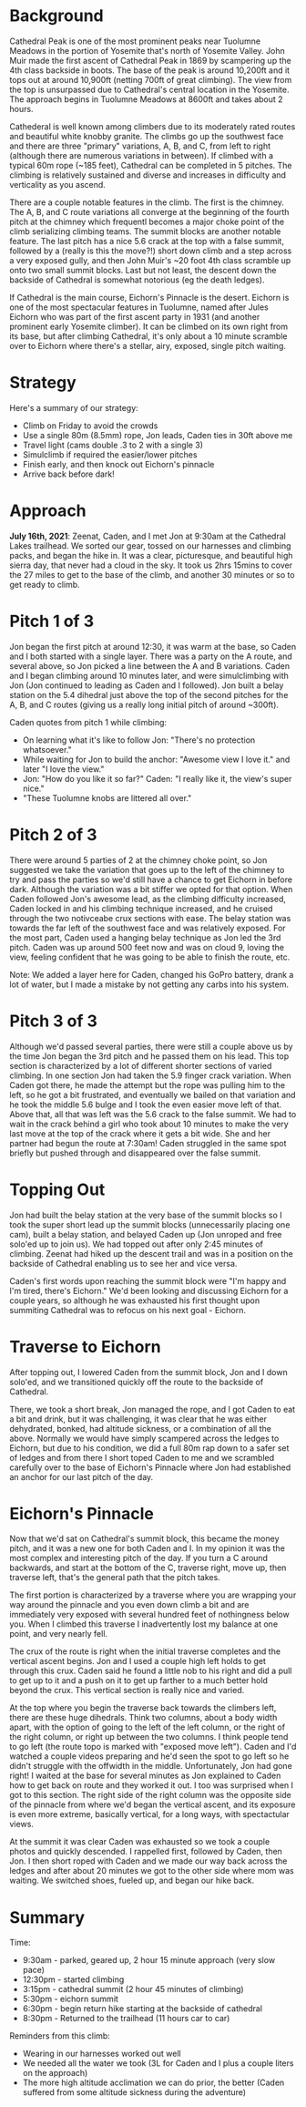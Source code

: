 # Background

Cathedral Peak is one of the most prominent peaks near Tuolumne
Meadows in the portion of Yosemite that's north of Yosemite Valley.
John Muir made the first ascent of Cathedral Peak in 1869 by
scampering up the 4th class backside in boots.  The base of the peak
is around 10,200ft and it tops out at around 10,900ft (netting 700ft
of great climbing).  The view from the top is unsurpassed due to
Cathedral's central location in the Yosemite.  The approach begins in
Tuolumne Meadows at 8600ft and takes about 2 hours.

Cathederal is well known among climbers due to its moderately rated
routes and beautiful white knobby granite.  The climbs go up the
southwest face and there are three "primary" variations, A, B, and C,
from left to right (although there are numerous variations in
between).  If climbed with a typical 60m rope (~185 feet), Cathedral
can be completed in 5 pitches.  The climbing is relatively sustained
and diverse and increases in difficulty and verticality as you ascend.

There are a couple notable features in the climb.  The first is the
chimney.  The A, B, and C route variations all converge at the
beginning of the fourth pitch at the chimney which frequentl becomes a
major choke point of the climb serializing climbing teams.  The summit
blocks are another notable feature.  The last pitch has a nice 5.6
crack at the top with a false summit, followed by a (really is this
the move?!) short down climb and a step across a very exposed gully,
and then John Muir's ~20 foot 4th class scramble up onto two small
summit blocks.  Last but not least, the descent down the backside of
Cathedral is somewhat notorious (eg the death ledges).

If Cathedral is the main course, Eichorn's Pinnacle is the desert.
Eichorn is one of the most spectacular features in Tuolumne, named
after Jules Eichorn who was part of the first ascent party in 1931
(and another prominent early Yosemite climber).  It can be climbed on
its own right from its base, but after climbing Cathedral, it's only
about a 10 minute scramble over to Eichorn where there's a stellar,
airy, exposed, single pitch waiting.



# Strategy

Here's a summary of our strategy:
- Climb on Friday to avoid the crowds
- Use a single 80m (8.5mm) rope, Jon leads, Caden ties in 30ft above me
- Travel light (cams double .3 to 2 with a single 3)
- Simulclimb if required the easier/lower pitches
- Finish early, and then knock out Eichorn's pinnacle
- Arrive back before dark!



# Approach

**July 16th, 2021**: Zeenat, Caden, and I met Jon at 9:30am at the
Cathedral Lakes trailhead.  We sorted our gear, tossed on our
harnesses and climbing packs, and began the hike in.  It was a clear,
picturesque, and beautiful high sierra day, that never had a cloud in
the sky.  It took us 2hrs 15mins to cover the 27 miles to get to the
base of the climb, and another 30 minutes or so to get ready to climb.



# Pitch 1 of 3

Jon began the first pitch at around 12:30, it was warm at the base, so
Caden and I both started with a single layer.  There was a party on
the A route, and several above, so Jon picked a line between the A and
B variations.  Caden and I began climbing around 10 minutes later, and
were simulclimbing with Jon (Jon continued to leading as Caden and I
followed).  Jon built a belay station on the 5.4 dihedral just above
the top of the second pitches for the A, B, and C routes (giving us a
really long initial pitch of around ~300ft).

Caden quotes from pitch 1 while climbing:
- On learning what it's like to follow Jon: "There's no protection
  whatsoever."
- While waiting for Jon to build the anchor: "Awesome view I love it."
  and later "I love the view."
- Jon: "How do you like it so far?"  Caden: "I really like it, the
  view's super nice."
- "These Tuolumne knobs are littered all over."



# Pitch 2 of 3

There were around 5 parties of 2 at the chimney choke point, so Jon
suggested we take the variation that goes up to the left of the
chimney to try and pass the parties so we'd still have a chance to get
Eichorn in before dark.  Although the variation was a bit stiffer we
opted for that option.  When Caden followed Jon's awesome lead, as the
climbing difficulty increased, Caden locked in and his climbing
technique increased, and he cruised through the two notivceabe crux
sections with ease.  The belay station was towards the far left of the
southwest face and was relatively exposed.  For the most part, Caden
used a hanging belay technique as Jon led the 3rd pitch.  Caden was up
around 500 feet now and was on cloud 9, loving the view, feeling
confident that he was going to be able to finish the route, etc.

Note: We added a layer here for Caden, changed his GoPro battery,
drank a lot of water, but I made a mistake by not getting any carbs
into his system.



# Pitch 3 of 3

Although we'd passed several parties, there were still a couple above
us by the time Jon began the 3rd pitch and he passed them on his lead.
This top section is characterized by a lot of different shorter
sections of varied climbing.  In one section Jon had taken the 5.9
finger crack variation.  When Caden got there, he made the attempt but
the rope was pulling him to the left, so he got a bit frustrated, and
eventually we bailed on that variation and he took the middle 5.6
bulge and I took the even easier move left of that.  Above that, all
that was left was the 5.6 crack to the false summit.  We had to wait
in the crack behind a girl who took about 10 minutes to make the very
last move at the top of the crack where it gets a bit wide.  She and
her partner had begun the route at 7:30am!  Caden struggled in the
same spot briefly but pushed through and disappeared over the false
summit.



# Topping Out

Jon had built the belay station at the very base of the summit blocks
so I took the super short lead up the summit blocks (unnecessarily
placing one cam), built a belay station, and belayed Caden up (Jon
unroped and free solo'ed up to join us).  We had topped out after only
2:45 minutes of climbing.  Zeenat had hiked up the descent trail and
was in a position on the backside of Cathedral enabling us to see her
and vice versa.

Caden's first words upon reaching the summit block were "I'm happy and
I'm tired, there's Eichorn."  We'd been looking and discussing Eichorn
for a couple years, so although he was exhausted his first thought
upon summiting Cathedral was to refocus on his next goal - Eichorn.



# Traverse to Eichorn

After topping out, I lowered Caden from the summit block, Jon and I
down solo'ed, and we transitioned quickly off the route to the
backside of Cathedral.

There, we took a short break, Jon managed the rope, and I got Caden to
eat a bit and drink, but it was challenging, it was clear that he was
either dehydrated, bonked, had altitude sickness, or a combination of
all the above.  Normally we would have simply scampered across the
ledges to Eichorn, but due to his condition, we did a full 80m rap
down to a safer set of ledges and from there I short toped Caden to me
and we scrambled carefully over to the base of Eichorn's Pinnacle
where Jon had established an anchor for our last pitch of the day.



# Eichorn's Pinnacle

Now that we'd sat on Cathedral's summit block, this became the money
pitch, and it was a new one for both Caden and I.  In my opinion it
was the most complex and interesting pitch of the day.  If you turn a
C around backwards, and start at the bottom of the C, traverse right,
move up, then traverse left, that's the general path that the pitch
takes.

The first portion is characterized by a traverse where you are
wrapping your way around the pinnacle and you even down climb a bit
and are immediately very exposed with several hundred feet of
nothingness below you.  When I climbed this traverse I inadvertently
lost my balance at one point, and very nearly fell.

The crux of the route is right when the initial traverse completes and
the vertical ascent begins.  Jon and I used a couple high left holds
to get through this crux.  Caden said he found a little nob to his
right and did a pull to get up to it and a push on it to get up
farther to a much better hold beyond the crux.  This vertical section
is really nice and varied.

At the top where you begin the traverse back towards the climbers
left, there are these huge dihedrals.  Think two columns, about a body
width apart, with the option of going to the left of the left column,
or the right of the right column, or right up between the two columns.
I think people tend to go left (the route topo is marked with "exposed
move left").  Caden and I'd watched a couple videos preparing and he'd
seen the spot to go left so he didn't struggle with the offwidth in
the middle.  Unfortunately, Jon had gone right!  I waited at the base
for several minutes as Jon explained to Caden how to get back on route
and they worked it out.  I too was surprised when I got to this
section.  The right side of the right column was the opposite side of
the pinnacle from where we'd began the vertical ascent, and its
exposure is even more extreme, basically vertical, for a long ways,
with spectactular views.

At the summit it was clear Caden was exhausted so we took a couple
photos and quickly descended.  I rappelled first, followed by Caden,
then Jon.  I then short roped with Caden and we made our way back
across the ledges and after about 20 minutes we got to the other side
where mom was waiting.  We switched shoes, fueled up, and began our
hike back.



# Summary

Time:
- 9:30am - parked, geared up, 2 hour 15 minute approach (very slow pace)
- 12:30pm - started climbing
- 3:15pm - cathedral summit (2 hour 45 minutes of climbing)
- 5:30pm - eichorn summit
- 6:30pm - begin return hike starting at the backside of cathedral
- 8:30pm - Returned to the trailhead (11 hours car to car)

Reminders from this climb:
- Wearing in our harnesses worked out well
- We needed all the water we took (3L for Caden and I plus a couple liters on the approach)
- The more high altitude acclimation we can do prior, the better (Caden suffered from some altitude sickness during the adventure)
